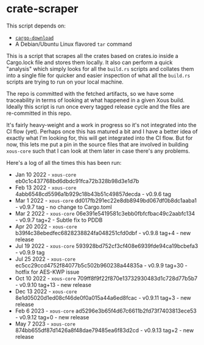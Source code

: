 # crate-scraper

This script depends on:
- [`cargo-download`](https://github.com/Xion/cargo-download)
- A Debian/Ubuntu Linux flavored `tar` command

This is a script that scrapes all the crates based on crates.io inside a Cargo.lock
file and stores them locally. It also can perform a quick "analysis" which simply
looks for all the `build.rs` scripts and collates them into a single file for
quicker and easier inspection of what all the `build.rs` scripts are trying to run
on your local machine.

The repo is committed with the fetched artifacts, so we have some traceability in
terms of looking at what happened in a given Xous build. Ideally this script is run
once every tagged release cycle and the files are re-committed in this repo.

It's fairly heavy-weight and a work in progress so it's not integrated into the CI
flow (yet). Perhaps once this has matured a bit and I have a better idea of exactly
what I'm looking for, this will get integrated into the CI flow. But for now,
this lets me put a pin in the source files that are involved in building `xous-core`
such that I can look at them later in case there's any problems.

Here's a log of all the times this has been run:

- Jan 10 2022 - `xous-core` eb0c1c437768bd6dbdc91fca72b328b98d3e1d7b
- Feb 13 2022 - `xous-core` 4abb6548cd5596a1b929c18b43b51c49857decda - v0.9.6 tag
- Mar  1 2022 - `xous-core` dd017fb291ec22e8db8949bd067df0b8dc1aaba1 - v0.9.7 tag - no change to Cargo.toml
- Mar  2 2022 - `xous-core` 06e391e5419581c3ebb0fbfcfbac49c2aabfc134 - v0.9.7 tag+2 - Subtle fix to PDDB
- Apr 20 2022 - `xous-core` b39f4c38ebedfec6828238824fa048251cfd0dbf - v0.9.8 tag+4 - new release
- Jul 19 2022 - `xous-core` 593928bd752cf3cf408e6939fde94ca19bcbefa3 - v0.9.9 tag
- Jul 25 2022 - `xous-core` ec5cc29ccd4752f84077b5c502b960238a44835a - v0.9.9 tag+30 - hotfix for AES-KWP issue
- Oct 10 2022 - `xous-core` 709ff8f9f22f870e13732930483d1c728d77b5b7 - v0.9.10 tag+13 - new release
- Dec 13 2022 - `xous-core` 8e1d05020d1ed08cf46de0f0a015a44a6ed8fcac - v0.9.11 tag+3 - new release
- Feb  6 2023 - `xous-core` ad5296e3b65f4d67c6611b2fd73f7403813ece53 - v0.9.12 tag+0 - new release
- May  7 2023 - `xous-core` 874bb655df87d1426a8f48dae79485ea6f83d2cd - v0.9.13 tag+2 - new release